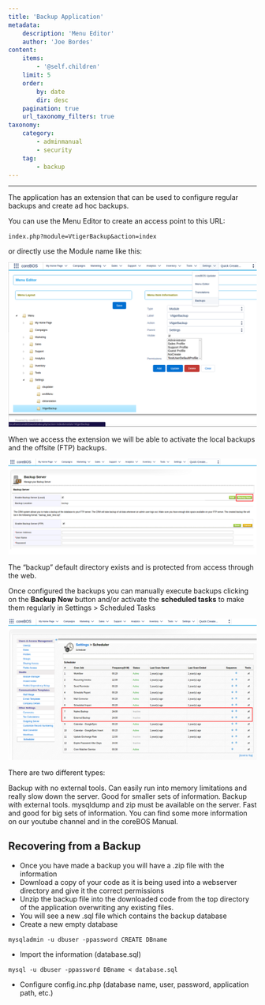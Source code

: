```yaml
---
title: 'Backup Application'
metadata:
    description: 'Menu Editor'
    author: 'Joe Bordes'
content:
    items:
        - '@self.children'
    limit: 5
    order:
        by: date
        dir: desc
    pagination: true
    url_taxonomy_filters: true
taxonomy:
    category:
        - adminmanual
        - security
    tag:
        - backup
---
```

---

The application has an extension that can be used to configure regular backups and create ad hoc backups.

You can use the Menu Editor to create an access point to this URL:

```
index.php?module=VtigerBackup&action=index
```
or directly use the Module name like this:

![](backup.png?width=100%)

When we access the extension we will be able to activate the local backups and the offsite (FTP) backups.

![](backupconfig.png?width=100%)

<div class="notices blue">
The “backup” default directory exists and is protected from access through the web.
</div>

Once configured the backups you can manually execute backups clicking on the **Backup Now** button and/or activate the **scheduled tasks** to make them regularly in Settings > Scheduled Tasks

![](backupschedule.png?width=100%)

There are two different types:

Backup with no external tools. Can easily run into memory limitations and really slow down the server. Good for smaller sets of information.
Backup with external tools. mysqldump and zip must be available on the server. Fast and good for big sets of information.
You can find some more information on our youtube channel and in the coreBOS Manual.

## Recovering from a Backup

-   Once you have made a backup you will have a .zip file with the information
-   Download a copy of your code as it is being used into a webserver directory and give it the correct permissions
-   Unzip the backup file into the downloaded code from the top directory of the application overwriting any existing files.
-   You will see a new .sql file which contains the backup database
-   Create a new empty database
```
mysqladmin -u dbuser -ppassword CREATE DBname
```

-   Import the information (database.sql)
```
mysql -u dbuser -ppassword DBname < database.sql
```
-   Configure config.inc.php (database name, user, password, application path, etc.)